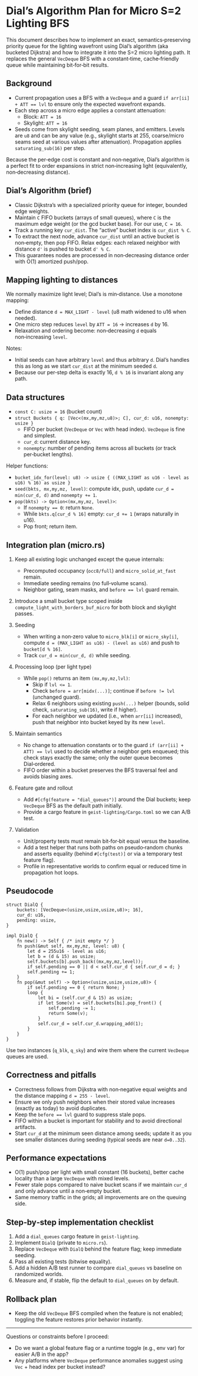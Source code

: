 # Dial’s Algorithm Plan for Micro S=2 Lighting BFS

This document describes how to implement an exact, semantics‑preserving priority queue for the lighting wavefront using Dial’s algorithm (aka bucketed Dijkstra) and how to integrate it into the S=2 micro lighting path. It replaces the general `VecDeque` BFS with a constant‑time, cache‑friendly queue while maintaining bit‑for‑bit results.

## Background

- Current propagation uses a BFS with a `VecDeque` and a guard `if arr[ii] + ATT == lvl` to ensure only the expected wavefront expands.
- Each step across a micro edge applies a constant attenuation:
  - Block: `ATT = 16`
  - Skylight: `ATT = 16`
- Seeds come from skylight seeding, seam planes, and emitters. Levels are `u8` and can be any value (e.g., skylight starts at 255, coarse/micro seams seed at various values after attenuation). Propagation applies `saturating_sub(16)` per step.

Because the per‑edge cost is constant and non‑negative, Dial’s algorithm is a perfect fit to order expansions in strict non‑increasing light (equivalently, non‑decreasing distance).

## Dial’s Algorithm (brief)

- Classic Dijkstra’s with a specialized priority queue for integer, bounded edge weights.
- Maintain `C` FIFO buckets (arrays of small queues), where `C` is the maximum edge weight (or the gcd bucket base). For our use, `C = 16`.
- Track a running key `cur_dist`. The “active” bucket index is `cur_dist % C`.
- To extract the next node, advance `cur_dist` until an active bucket is non‑empty, then pop FIFO. Relax edges: each relaxed neighbor with distance `d'` is pushed to bucket `d' % C`.
- This guarantees nodes are processed in non‑decreasing distance order with O(1) amortized push/pop.

## Mapping lighting to distances

We normally maximize light level; Dial’s is min‑distance. Use a monotone mapping:

- Define distance `d = MAX_LIGHT - level` (u8 math widened to u16 when needed).
- One micro step reduces `level` by `ATT = 16` → increases `d` by 16.
- Relaxation and ordering become: non‑decreasing `d` equals non‑increasing `level`.

Notes:
- Initial seeds can have arbitrary `level` and thus arbitrary `d`. Dial’s handles this as long as we start `cur_dist` at the minimum seeded `d`.
- Because our per‑step delta is exactly 16, `d % 16` is invariant along any path.

## Data structures

- `const C: usize = 16` (bucket count)
- `struct Buckets { q: [Vec<(mx,my,mz,u8)>; C], cur_d: u16, nonempty: usize }`
  - FIFO per bucket (`VecDeque` or `Vec` with head index). `VecDeque` is fine and simplest.
  - `cur_d`: current distance key.
  - `nonempty`: number of pending items across all buckets (or track per‑bucket lengths).

Helper functions:
- `bucket_idx_for(level: u8) -> usize { ((MAX_LIGHT as u16 - level as u16) % 16) as usize }`
- `seed(bkts, mx,my,mz, level)`: compute idx, push, update `cur_d = min(cur_d, d)` and `nonempty += 1`.
- `pop(bkts) -> Option<(mx,my,mz, level)>`:
  - If `nonempty == 0`: return `None`.
  - While `bkts.q[cur_d % 16]` empty: `cur_d += 1` (wraps naturally in u16).
  - Pop front; return item.

## Integration plan (micro.rs)

1) Keep all existing logic unchanged except the queue internals:
   - Precomputed occupancy (`occ8/full`) and `micro_solid_at_fast` remain.
   - Immediate seeding remains (no full‑volume scans).
   - Neighbor gating, seam masks, and `before == lvl` guard remain.

2) Introduce a small bucket type scoped inside `compute_light_with_borders_buf_micro` for both block and skylight passes.

3) Seeding
   - When writing a non‑zero value to `micro_blk[i]` or `micro_sky[i]`, compute `d = (MAX_LIGHT as u16) - (level as u16)` and push to `bucket[d % 16]`.
   - Track `cur_d = min(cur_d, d)` while seeding.

4) Processing loop (per light type)
   - While `pop()` returns an item `(mx,my,mz,lvl)`:
     - Skip if `lvl <= 1`.
     - Check `before = arr[midx(...)]`; continue if `before != lvl` (unchanged guard).
     - Relax 6 neighbors using existing `push(...)` helper (bounds, solid check, `saturating_sub(16)`, write if higher).
     - For each neighbor we updated (i.e., when `arr[ii]` increased), push that neighbor into bucket keyed by its new `level`.

5) Maintain semantics
   - No change to attenuation constants or to the guard `if (arr[ii] + ATT) == lvl` used to decide whether a neighbor gets enqueued; this check stays exactly the same; only the outer queue becomes Dial‑ordered.
   - FIFO order within a bucket preserves the BFS traversal feel and avoids biasing axes.

6) Feature gate and rollout
   - Add `#[cfg(feature = "dial_queues")]` around the Dial buckets; keep `VecDeque` BFS as the default path initially.
   - Provide a cargo feature in `geist-lighting/Cargo.toml` so we can A/B test.

7) Validation
   - Unit/property tests must remain bit‑for‑bit equal versus the baseline.
   - Add a test helper that runs both paths on pseudo‑random chunks and asserts equality (behind `#[cfg(test)]` or via a temporary test feature flag).
   - Profile in representative worlds to confirm equal or reduced time in propagation hot loops.

## Pseudocode

```
struct DialQ {
    buckets: [VecDeque<(usize,usize,usize,u8)>; 16],
    cur_d: u16,
    pending: usize,
}

impl DialQ {
    fn new() -> Self { /* init empty */ }
    fn push(&mut self, mx,my,mz, level: u8) {
        let d = 255u16 - level as u16;
        let b = (d & 15) as usize;
        self.buckets[b].push_back((mx,my,mz,level));
        if self.pending == 0 || d < self.cur_d { self.cur_d = d; }
        self.pending += 1;
    }
    fn pop(&mut self) -> Option<(usize,usize,usize,u8)> {
        if self.pending == 0 { return None; }
        loop {
            let bi = (self.cur_d & 15) as usize;
            if let Some(v) = self.buckets[bi].pop_front() {
                self.pending -= 1;
                return Some(v);
            }
            self.cur_d = self.cur_d.wrapping_add(1);
        }
    }
}
```

Use two instances (`q_blk`, `q_sky`) and wire them where the current `VecDeque` queues are used.

## Correctness and pitfalls

- Correctness follows from Dijkstra with non‑negative equal weights and the distance mapping `d = 255 - level`.
- Ensure we only push neighbors when their stored value increases (exactly as today) to avoid duplicates.
- Keep the `before == lvl` guard to suppress stale pops.
- FIFO within a bucket is important for stability and to avoid directional artifacts.
- Start `cur_d` at the minimum seen distance among seeds; update it as you see smaller distances during seeding (typical seeds are near `d=0..32`).

## Performance expectations

- O(1) push/pop per light with small constant (16 buckets), better cache locality than a large `VecDeque` with mixed levels.
- Fewer stale pops compared to naive bucket scans if we maintain `cur_d` and only advance until a non‑empty bucket.
- Same memory traffic in the grids; all improvements are on the queuing side.

## Step‑by‑step implementation checklist

1) Add a `dial_queues` cargo feature in `geist-lighting`.
2) Implement `DialQ` (private to `micro.rs`).
3) Replace `VecDeque` with `DialQ` behind the feature flag; keep immediate seeding.
4) Pass all existing tests (bitwise equality).
5) Add a hidden A/B test runner to compare `dial_queues` vs baseline on randomized worlds.
6) Measure and, if stable, flip the default to `dial_queues` on by default.

## Rollback plan

- Keep the old `VecDeque` BFS compiled when the feature is not enabled; toggling the feature restores prior behavior instantly.

---

Questions or constraints before I proceed:
- Do we want a global feature flag or a runtime toggle (e.g., env var) for easier A/B in the app?
- Any platforms where `VecDeque` performance anomalies suggest using `Vec` + head index per bucket instead?

